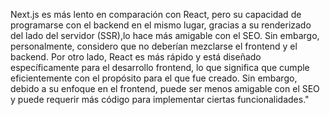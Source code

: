  Next.js es más lento en comparación con React, pero su capacidad de programarse con el backend en el mismo lugar, 
 gracias a su renderizado del lado del servidor (SSR),lo hace más amigable con el SEO. 
 Sin embargo, personalmente, considero que no deberían mezclarse el frontend y el backend. 
 Por otro lado, React es más rápido y está diseñado específicamente para el desarrollo frontend, 
 lo que significa que cumple eficientemente con el propósito para el que fue creado. 
 Sin embargo, debido a su enfoque en el frontend, puede ser menos amigable con el SEO y puede requerir 
 más código para implementar ciertas funcionalidades."
